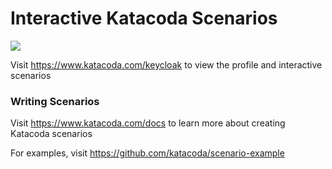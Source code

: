 # Interactive Katacoda Scenarios

[![](http://shields.katacoda.com/katacoda/keycloak/count.svg)](https://www.katacoda.com/keycloak "Get your profile on Katacoda.com")

Visit https://www.katacoda.com/keycloak to view the profile and interactive scenarios

### Writing Scenarios
Visit https://www.katacoda.com/docs to learn more about creating Katacoda scenarios

For examples, visit https://github.com/katacoda/scenario-example
